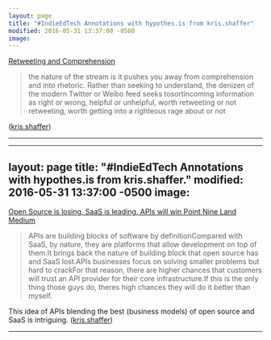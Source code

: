 ```yaml
---
layout: page
title: "#IndieEdTech Annotations with hypothes.is from kris.shaffer"
modified: 2016-05-31 13:37:00 -0500
image:
---
```


[Retweeting and Comprehension](https://hapgood.us/2016/04/12/retweeting-and-comprehension/)

> the nature of the stream is it pushes you away from comprehension and into rhetoric. Rather than seeking to understand, the denizen of the modern Twitter or Weibo feed seeks tosortincoming information as right or wrong, helpful or unhelpful, worth retweeting or not retweeting, worth getting into a righteous rage about or not

 ([kris.shaffer](https://hypothes.is/stream?=user:kris.shaffer))

<hr/>

---
layout: page
title: "#IndieEdTech Annotations with hypothes.is from kris.shaffer."
modified: 2016-05-31 13:37:00 -0500
image:
---

[Open Source is losing, SaaS is leading, APIs will win  Point Nine Land  Medium](https://medium.com/point-nine-news/open-source-is-losing-saas-is-leading-apis-will-win-663648d9c8d0)

> APIs are building blocks of software by definitionCompared with SaaS, by nature, they are platforms that allow development on top of them.It brings back the nature of building block that open source has and SaaS lost.APIs businesses focus on solving smaller problems but hard to crackFor that reason, there are higher chances that customers will trust an API provider for their core infrastructure.If this is the only thing those guys do, theres high chances they will do it better than myself.

This idea of APIs blending the best (business models) of open source and SaaS is intriguing. ([kris.shaffer](https://hypothes.is/stream?=user:kris.shaffer))

<hr/>
